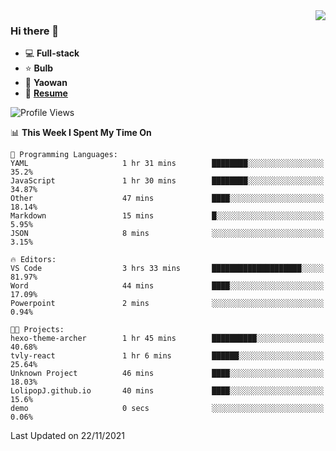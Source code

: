 <img align="right" src="https://github-readme-stats.vercel.app/api?username=LolipopJ&show_icons=true&count_private=true&hide_title=true&include_all_commits=true&theme=vue">

### Hi there 👋

- :computer: **Full-stack**
- :star: **Bulb**
- :pill: **Yaowan**
- :milky_way: [**Resume**](https://cdn.jsdelivr.net/gh/lolipopj/resume/export/resume-en.pdf)

<!--START_SECTION:waka-->
![Profile Views](http://img.shields.io/badge/Profile%20Views-0-blue)

📊 **This Week I Spent My Time On** 

```text
💬 Programming Languages: 
YAML                     1 hr 31 mins        ████████░░░░░░░░░░░░░░░░░   35.2% 
JavaScript               1 hr 30 mins        ████████░░░░░░░░░░░░░░░░░   34.87% 
Other                    47 mins             ████░░░░░░░░░░░░░░░░░░░░░   18.14% 
Markdown                 15 mins             █░░░░░░░░░░░░░░░░░░░░░░░░   5.95% 
JSON                     8 mins              ░░░░░░░░░░░░░░░░░░░░░░░░░   3.15%

🔥 Editors: 
VS Code                  3 hrs 33 mins       ████████████████████░░░░░   81.97% 
Word                     44 mins             ████░░░░░░░░░░░░░░░░░░░░░   17.09% 
Powerpoint               2 mins              ░░░░░░░░░░░░░░░░░░░░░░░░░   0.94%

🐱‍💻 Projects: 
hexo-theme-archer        1 hr 45 mins        ██████████░░░░░░░░░░░░░░░   40.68% 
tvly-react               1 hr 6 mins         ██████░░░░░░░░░░░░░░░░░░░   25.64% 
Unknown Project          46 mins             ████░░░░░░░░░░░░░░░░░░░░░   18.03% 
LolipopJ.github.io       40 mins             ████░░░░░░░░░░░░░░░░░░░░░   15.6% 
demo                     0 secs              ░░░░░░░░░░░░░░░░░░░░░░░░░   0.06%

```


 Last Updated on 22/11/2021
<!--END_SECTION:waka-->
